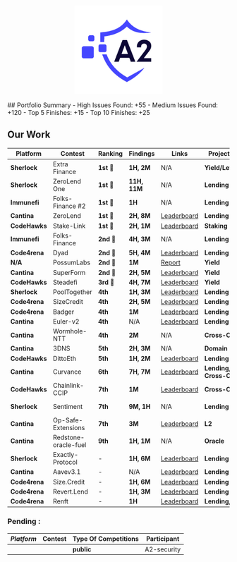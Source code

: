 <p align="center">
  <img src="A2.png" alt="A2 Security Logo" width="200"/>
</p>
## Portfolio Summary
- High Issues Found: +55
- Medium Issues Found: +120
- Top 5 Finishes: +15
- Top 10 Finishes: +25

## Our Work
| Platform       | Contest                | Ranking        | Findings     | Links                                                                                          | Project Type            | Participant     |
|----------------|------------------------|----------------|--------------|------------------------------------------------------------------------------------------------|-------------------------|-----------------|
| **Sherlock**   | Extra Finance          | **1st** 🥇     | **1H, 2M**   | N/A                                                                                           | **Yield/Leverage**      | **A2-security** |
| **Sherlock**   | ZeroLend One           | **1st** 🥇     | **11H, 11M** | N/A                                                                                           | **Lending**             | **A2-security** |
| **Immunefi**   | Folks-Finance #2       | **1st** 🥇     | **1H**       | N/A                                                                                           | **Lending**             | **A2-security** |
| **Cantina**    | ZeroLend               | **1st** 🥇     | **2H, 8M**   | [Leaderboard](https://cantina.xyz/leaderboard/a83eaf73-9cbc-495f-8607-e55d4fdaf407)            | **Lending**             | ElHaj           |
| **CodeHawks**  | Stake-Link             | **1st** 🥇     | **2H, 1M**   | [Leaderboard](https://www.codehawks.com/contests/clqf7mgla0001yeyfah59c674)                    | **Staking**             | ElHaj           |
| **Immunefi**   | Folks-Finance          | **2nd** 🥈     | **4H, 3M**   | N/A                                                                                           | **Lending**             | **A2-security** |
| **Code4rena**  | Dyad                   | **2nd** 🥈     | **5H, 4M**   | [Leaderboard](https://code4rena.com/audits/2024-04-dyad#top)                                   | **Lending**             | Alix40          |
| **N/A**        | PossumLabs             | **2nd** 🥈     | **1M**       | [Report](https://github.com/shieldify-security/audits-portfolio/blob/main/reports/PossumLabs-V2-Security-Review.pdf) | **Yield**    | ElHaj       |
| **Cantina**    | SuperForm              | **2nd** 🥈     | **2H, 5M**   | [Leaderboard](https://cantina.xyz/leaderboard/2cd0b038-3e32-4db6-b488-0f85b6f0e49f)            | **Yield**               | ElHaj           |
| **CodeHawks**  | Steadefi               | **3rd** 🥉     | **4H, 7M**   | [Leaderboard](https://www.codehawks.com/contests/clo38mm260001la08daw5cbuf)                    | **Yield**               | ElHaj           |
| **Sherlock**   | PoolTogether           | **4th**        | **1H, 3M**   | [Leaderboard](https://audits.sherlock.xyz/contests/225/leaderboard)                            | **Lending**             | ElHaj           |
| **Code4rena**  | SizeCredit             | **4th**        | **2H, 5M**   | [Leaderboard](https://code4rena.com/audits/2024-06-size#top)                                   | **Lending**             | ElHaj           |
| **Code4rena**  | Badger                 | **4th**        | **1M**       | [Leaderboard](https://code4rena.com/audits/2024-06-ebtc-zap-router#top)                        | **Lending**             | Alix40          |
| **Cantina**    | Euler-v2               | **4th**        | N/A          | [Leaderboard](https://cantina.xyz/competitions/41306bb9-2bb8-4da6-95c3-66b85e11639f/leaderboard)| **Lending**             | Alix40          |
| **Cantina**    | Wormhole-NTT           | **4th**        | **2M**       | N/A                                                                                            | **Cross-Chain**         | ElHaj           |
| **Cantina**    | 3DNS                   | **5th**        | **2H, 3M**   | N/A                                                                                            | **Domain**              | ElHaj           |
| **CodeHawks**  | DittoEth               | **5th**        | **1H, 2M**   | [Leaderboard](https://www.codehawks.com/contests/clm871gl00001mp081mzjdlwc)                    | **Lending**             | ElHaj           |
| **Cantina**    | Curvance               | **6th**        | **7H, 7M**   | [Leaderboard](https://cantina.xyz/competitions/ac757733-81a4-43c7-8f49-17c5b135cdff/leaderboard)| **Lending, Cross-Chain**| Alix40          |
| **CodeHawks**  | Chainlink-CCIP         | **7th**        | **1M**       | [Leaderboard](https://www.codehawks.com/contests/clo38mm260001la08daw5cbuf)                    | **Cross-Chain**         | **A2-security** |
| **Sherlock**   | Sentiment              | **7th**        | **9M, 1H**   | N/A                                                                                           | **Lending**             | **A2-security** |
| **Cantina**    | Op-Safe-Extensions     | **7th**        | **3M**       | [Leaderboard](https://cantina.xyz/leaderboard/d47f8096-8858-437d-a9f5-2fe85ac9b95e)            | **L2**                  | ElHaj           |
| **Cantina**    | Redstone-oracle-fuel   | **9th**        | **1H, 1M**   | N/A                                                                                           | **Oracle**              | **A2-security** |
| **Sherlock**   | Exactly-Protocol       | -              | **1H, 6M**   | [Leaderboard](https://audits.sherlock.xyz/contests/247/leaderboard)                            | **Lending**             | ElHaj           |
| **Cantina**    | Aavev3.1               | -              | N/A          | [Leaderboard](https://cantina.xyz/competitions/5ffcedec-7e2e-4717-a3e4-e9041ca541c2/leaderboard)| **Lending**             | Alix40          |
| **Code4rena**  | Size.Credit            | -              | **1H, 6M**   | [Leaderboard](https://code4rena.com/audits/2024-06-size#top)                                   | **Lending**             | Alix40          |
| **Code4rena**  | Revert.Lend            | -              | **1H, 3M**   | [Leaderboard](https://code4rena.com/audits/2024-03-revert-lend#top)                            | **Lending**             | Alix40          |
| **Code4rena**  | Renft                  | -              | **1H**       | [Leaderboard](https://code4rena.com/audits/2024-01-renft#top)                                  | **Lending, NFT**        | Alix40          |


   ###  Pending : 
  | *Platform*   | Contest               | Type Of Competitions | Participant |
  |------------|------------------------|----------------------|------------------------------------|
  | | | **public**| A2-security|

